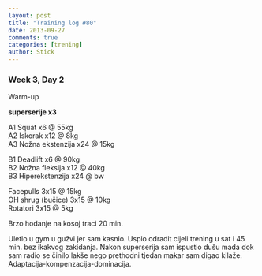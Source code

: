 ```yaml
---
layout: post
title: "Training log #80"
date: 2013-09-27
comments: true
categories: [trening]
author: Stick
---
```


### Week 3, Day 2  

Warm-up  

**superserije x3**  

A1 Squat x6 @ 55kg  
A2 Iskorak x12 @ 8kg   
A3 Nožna ekstenzija x24 @ 15kg   

B1 Deadlift x6 @ 90kg  
B2 Nožna fleksija x12 @ 40kg   
B3 Hiperekstenzija x24 @ bw  

Facepulls 3x15 @ 15kg   
OH shrug (bučice) 3x15 @ 10kg  
Rotatori 3x15 @ 5kg  

Brzo hodanje na kosoj traci 20 min.  

Uletio u gym u gužvi jer sam kasnio. Uspio odradit cijeli trening u sat i 45 min. bez ikakvog zakidanja. Nakon superserija sam ispustio dušu mada dok sam radio se činilo lakše nego prethodni tjedan makar sam digao kilaže. Adaptacija-kompenzacija-dominacija.